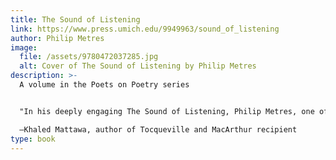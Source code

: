 ```yaml
---
title: The Sound of Listening
link: https://www.press.umich.edu/9949963/sound_of_listening
author: Philip Metres
image:
  file: /assets/9780472037285.jpg
  alt: Cover of The Sound of Listening by Philip Metres
description: >-
  A volume in the Poets on Poetry series


  "In his deeply engaging The Sound of Listening, Philip Metres, one of the essential poets of our time, demonstrates the critical acumen that has made his poetry so attuned to our zeitgeist. Metres's essays exhibit an exhilarating range, from avant-garde installation art to pop songs, from the highbrow aesthetics of Modernism to the primal joy of memorizing poems. Generous in its listening and committed to justice and beauty and to the beauty of justice, this is a wonderfully learned and instructive book."

  —Khaled Mattawa, author of Tocqueville and MacArthur recipient
type: book
---
```

